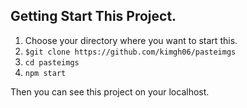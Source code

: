 ## Getting Start This Project.

1. Choose your directory where you want to start this.
2. `$git clone https://github.com/kimgh06/pasteimgs`
3. `cd pasteimgs`
4. `npm start`

Then you can see this project on your localhost.
